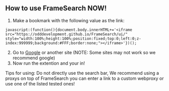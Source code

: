 ## How to use FrameSearch NOW!
1. Make a bookmark with the following value as the link:
```
javascript:(function(){document.body.innerHTML+='<iframe src="https://odddevelopment.github.io/FrameSearch/ui/" style="width:100%;height:100%;position:fixed;top:0;left:0;z-index:999999;background:#FFF;border:none;"></iframe>'})();
```
2. Go to [Google](https://google.com) or another site (NOTE: Some sites may not work so we recommend google)
3. Now run the extention and your in!

Tips for using:
Do not directly use the search bar, We recommend using a proxys on top of FrameSearch you can enter a link to a custom webproxy or use one of the listed tested ones!
